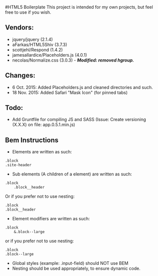 #HTML5 Boilerplate
This project is intended for my own projects, but feel free to use if you wish.

## Vendors:
* jquery/jquery (2.1.4)
* aFarkas/HTML5Shiv (3.7.3)
* scottjehl/Respond (1.4.2)
* jamesallardice/Placeholders.js (4.0.1)
* necolas/Normalize.css (3.0.3) - ___Modified: removed hgroup.___

## Changes:
* 6 Oct. 2015: Added Placeholders.js and cleaned directories and such.
* 18 Nov. 2015: Added Safari "Mask Icon" (for pinned tabs)

## Todo:
* Add Gruntfile for compiling JS and SASS (Issue: Create versioning (X.X.X) on file: app.0.5.1.min.js)

## Bem Instructions
* Elements are written as such: 
```
.block
.site-header
```

* Sub elements (A children of a element) are written as such:
```
.block
	.block__header
```
Or if you prefer not to use nesting:
```
.block
.block__header
```

* Element modifiers are written as such:
```
.block
	&.block--large
```

or if you prefer not to use nesting:
```
.block
.block--large
```
* Global styles (example: .input-field) should NOT use BEM
* Nesting should be used appropriately, to ensure dynamic code.
